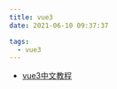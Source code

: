 ```yaml
---
title: vue3
date: 2021-06-10 09:37:37

tags:
  - vue3
---
```


- [vue3中文教程](https://v3.cn.vuejs.org/)
